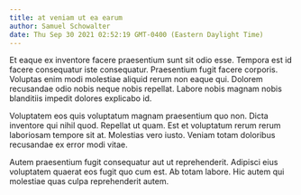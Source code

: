 ```yaml
---
title: at veniam ut ea earum
author: Samuel Schowalter
date: Thu Sep 30 2021 02:52:19 GMT-0400 (Eastern Daylight Time)
---
```

Et eaque ex inventore facere praesentium sunt sit odio esse. Tempora est id facere consequatur iste consequatur. Praesentium fugit facere corporis. Voluptas enim modi molestiae aliquid rerum non eaque qui. Dolorem recusandae odio nobis neque nobis repellat. Labore nobis magnam nobis blanditiis impedit dolores explicabo id.

 Voluptatem eos quis voluptatum magnam praesentium quo non. Dicta inventore qui nihil quod. Repellat ut quam. Est et voluptatum rerum rerum laboriosam tempore sit at. Molestias vero iusto. Veniam totam doloribus recusandae ex error modi vitae.

 Autem praesentium fugit consequatur aut ut reprehenderit. Adipisci eius voluptatem quaerat eos fugit quo cum est. Ab totam labore. Hic autem qui molestiae quas culpa reprehenderit autem.